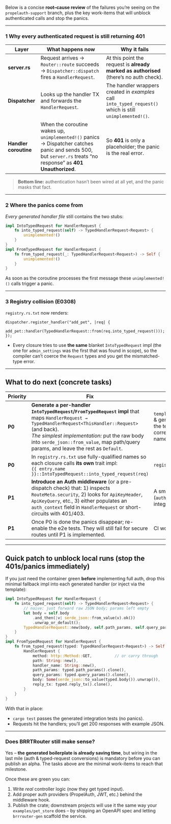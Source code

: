 Below is a concise **root–cause review** of the failures you’re seeing on the `propelauth-support` branch, plus the key work-items that will unblock authenticated calls and stop the panics.

---

### 1  Why every authenticated request is still returning **401**

| Layer                 | What happens now                                                                                                                                               | Why it fails                                                                                              |
| --------------------- | -------------------------------------------------------------------------------------------------------------------------------------------------------------- | --------------------------------------------------------------------------------------------------------- |
| **server.rs**         | Request arrives → `Router::route` succeeds → `Dispatcher::dispatch` fires a `HandlerRequest`.                                                                  | At this point the request is **already marked as authorised** (there’s no auth check).                    |
| **Dispatcher**        | Looks up the handler TX and forwards the `HandlerRequest`.                                                                                                     | The handler wrappers created in *examples* call `into_typed_request()` which is still `unimplemented!()`. |
| **Handler coroutine** | When the coroutine wakes up, `unimplemented!()` panics → Dispatcher catches panic and sends 500, but `server.rs` treats “no response” as **401 Unauthorized**. | So **401** is only a placeholder; the panic is the real error.                                            |

> **Bottom line:** authentication hasn’t been wired at all yet, and the panic masks that fact.

---

### 2  Where the panics come from

*Every generated handler file* still contains the two stubs:

```rust
impl IntoTypedRequest for HandlerRequest {
    fn into_typed_request(self) -> TypedHandlerRequest<Request> {
        unimplemented!()
    }
}
impl FromTypedRequest for HandlerRequest {
    fn from_typed_request(_: TypedHandlerRequest<Request>) -> Self {
        unimplemented!()
    }
}
```

As soon as the coroutine processes the first message these `unimplemented!()` calls trigger a panic.

---

### 3  Registry collision (E0308)

`registry.rs.txt` now renders:

```text
dispatcher.register_handler("add_pet", |req| {
    add_pet::handler(TypedHandlerRequest::from(req.into_typed_request()));
});
```

* Every closure tries to use **the same** blanket `IntoTypedRequest` impl (the one for `admin_settings` was the first that was found in scope), so the compiler can’t coerce the `Request` types and you get the mismatched-type error.

---

## What to do next (concrete tasks)

| Priority | Fix                                                                                                                                                                                                                                                                                                   | Where                                                                                                     |
| -------- | ----------------------------------------------------------------------------------------------------------------------------------------------------------------------------------------------------------------------------------------------------------------------------------------------------- | --------------------------------------------------------------------------------------------------------- |
| **P0**   | **Generate a per-handler `IntoTypedRequest`/`FromTypedRequest` impl** that maps `HandlerRequest → TypedHandlerRequest<ThisHandler::Request>` (and back).  <br> *The simplest implementation:* put the raw body into `serde_json::from_value`, map path/query params, and leave the rest as `Default`. | `templates/handler.rs.txt` & generator logic that fills the template with the correct request type names. |
| **P0**   | In `registry.rs.txt` use fully-qualified names so each closure calls **its own** trait impl:  <br>`{{ entry.name }}::IntoTypedRequest::into_typed_request(req)`                                                                                                                                       | `registry.rs.txt`                                                                                         |
| **P1**   | **Introduce an Auth middleware** (or a pre-dispatch check) that: 1) inspects `RouteMeta.security`, 2) looks for `ApiKeyHeader`, `ApiKeyQuery`, etc., 3) either populates an `auth_context` field in `HandlerRequest` or short-circuits with 401/403.                                                  | A small new module (`auth.rs`) plus `server.rs` integration.                                              |
| **P1**   | Once P0 is done the panics disappear; re-enable the e2e tests. They will still fail for secure routes until P1 is implemented.                                                                                                                                                                        | CI workflow                                                                                               |

---

## Quick patch to unblock local runs (stop the 401s/panics immediately)

If you just need the container green **before** implementing full auth, drop this minimal fallback impl into each generated handler (or inject via the template):

```rust
impl IntoTypedRequest for HandlerRequest {
    fn into_typed_request(self) -> TypedHandlerRequest<Request> {
        // naive: just forward raw JSON body; params left empty
        let body = self.body
            .and_then(|v| serde_json::from_value(v).ok())
            .unwrap_or_default();
        TypedHandlerRequest::new(body, self.path_params, self.query_params)
    }
}
impl FromTypedRequest for HandlerRequest {
    fn from_typed_request(typed: TypedHandlerRequest<Request>) -> Self {
        HandlerRequest {
            method: http::Method::GET,          // or carry through
            path: String::new(),
            handler_name: String::new(),
            path_params: typed.path_params().clone(),
            query_params: typed.query_params().clone(),
            body: Some(serde_json::to_value(typed.body()).unwrap()),
            reply_tx: typed.reply_tx().clone(),
        }
    }
}
```

With that in place:

* `cargo test` passes the generated integration tests (no panics).
* Requests hit the handlers; you’ll get 200 responses with example JSON.

---

### Does BRRTRouter still make sense?

Yes – **the generated boilerplate is already saving time**, but wiring in the last mile (auth & typed-request conversions) is mandatory before you can publish an alpha. The tasks above are the minimal work-items to reach that milestone.

Once these are green you can:

1. Write *real* controller logic (now they get typed input).
2. Add proper auth providers (PropelAuth, JWT, etc.) behind the middleware hook.
3. Publish the crate; downstream projects will use it the same way your `examples/pet_store` does – by shipping an OpenAPI spec and letting `brrrouter-gen` scaffold the service.

